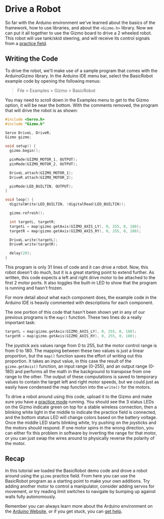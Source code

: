 # Drive a Robot

So far with the Arduino environment we've learned about the basics of
the framework, how to use libraries, and about the `<Gizmo.h>`
library.  Now we can put it all together to use the Gizmo board to
drive a 2 wheeled robot.  This robot will use tank/skid steering, and
will receive its control signals from a [practice
field](/field/practice.md).

## Writing the Code

To drive the robot, we'll make use of a sample program that comes with
the ArduinoGizmo library.  In the Arduino IDE menu bar, select the
BasicRobot example code by opening the following menus:

> File > Examples > Gizmo > BasicRobot

You may need to scroll down in the Examples menu to get to the Gizmo
option, it will be near the bottom.  With the comments removed, the
program that will drive the robot is as shown:


```C
#include <Servo.h>
#include "Gizmo.h"

Servo DriveL, DriveR;
Gizmo gizmo;

void setup() {
  gizmo.begin();

  pinMode(GIZMO_MOTOR_1, OUTPUT);
  pinMode(GIZMO_MOTOR_2, OUTPUT);

  DriveL.attach(GIZMO_MOTOR_1);
  DriveR.attach(GIZMO_MOTOR_2);

  pinMode(LED_BUILTIN, OUTPUT);
}

void loop() {
  digitalWrite(LED_BUILTIN, !digitalRead(LED_BUILTIN));

  gizmo.refresh();

  int targetL, targetR;
  targetL = map(gizmo.getAxis(GIZMO_AXIS_LY), 0, 255, 0, 180);
  targetR = map(gizmo.getAxis(GIZMO_AXIS_RY), 0, 255, 0, 180);

  DriveL.write(targetL);
  DriveR.write(targetR);

  delay(20);
}
```

This program is only 31 lines of code and it can drive a robot.  Now,
this robot doesn't do much, but it is a great starting point to extend
further.  As written, this code expects a left and right drive motor
to be attached to the first 2 motor ports.  It also toggles the
built-in LED to show that the program is running and hasn't frozen.

For more detail about what each component does, the example code in
the Arduino IDE is heavily commented with descriptions for each
component.

The one portion of this code that hasn't been shown yet in any of our
previous programs is the `map()` function.  These two lines do a
really important task:

```C
targetL = map(gizmo.getAxis(GIZMO_AXIS_LY), 0, 255, 0, 180);
targetR = map(gizmo.getAxis(GIZMO_AXIS_RY), 0, 255, 0, 180);
```

The joystick axis values range from 0 to 255, but the motor control
range is from 0 to 180.  The mapping between these two values is just
a linear proportion, but the `map()` function saves the effort of
writing out this proportion.  It takes an input value, in this case
the result of the `gizmo.getAxis()` function, an input range (0-255),
and an output range (0-180) and performs all the math in the
background to transpose from one range to the other.  The output of
these computations is saved to temporary values to contain the target
left and right motor speeds, but we could just as easily have
condensed the map function into the `write()` for the motors.

To drive a robot around using this code, upload it to the Gizmo and
make sure you have a [practice mode](/field/practice.md) running.  You
should see the 3 status LEDs on the Gizmo indicate green on top for a
stable wireless connection, then a blinking white light in the middle
to indicate the practice field is connected, and the bottom status LED
will change colors based on the battery voltage.  Once the middle LED
starts blinking white, try pushing on the joysticks and the motors
should respond.  If one motor spins in the wrong direction, you can
either fix this problem in software by inverting the range for that
motor, or you can just swap the wires around to physically reverse the
polarity of the motor.

## Recap

In this tutorial we loaded the BasicRobot demo code and drove a robot
around using the `gizmo` practice field.  From here you can use the
BasicRobot program as a starting point to make your own additions.
Try adding another motor to control a manipulator, consider adding
servos for movement, or try reading limit switches to navigate by
bumping up against walls fully autonomously.

Remember you can always learn more about the Arduino environment on
the [Arduino Website](https://arduino.cc), or if you get stuck, you
can [get help](/appendix/help.md).
